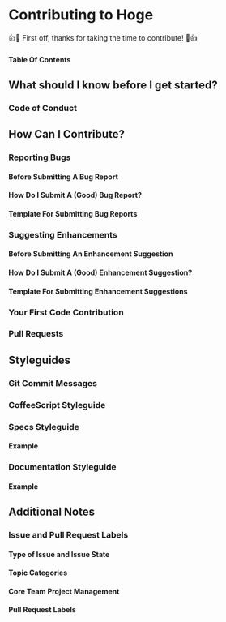 <!--- Refs: [atom/CONTRIBUTING.md at master · atom/atom · GitHub](https://github.com/atom/atom/blob/master/CONTRIBUTING.md) --->

# Contributing to Hoge

:+1::tada: First off, thanks for taking the time to contribute! :tada::+1:

#### Table Of Contents

## What should I know before I get started?

### Code of Conduct

## How Can I Contribute?

### Reporting Bugs

#### Before Submitting A Bug Report

#### How Do I Submit A (Good) Bug Report?

#### Template For Submitting Bug Reports

### Suggesting Enhancements

#### Before Submitting An Enhancement Suggestion

#### How Do I Submit A (Good) Enhancement Suggestion?

#### Template For Submitting Enhancement Suggestions

### Your First Code Contribution

### Pull Requests

## Styleguides

### Git Commit Messages

### CoffeeScript Styleguide

### Specs Styleguide

#### Example

### Documentation Styleguide

#### Example

## Additional Notes

### Issue and Pull Request Labels

#### Type of Issue and Issue State

#### Topic Categories

#### Core Team Project Management

#### Pull Request Labels

